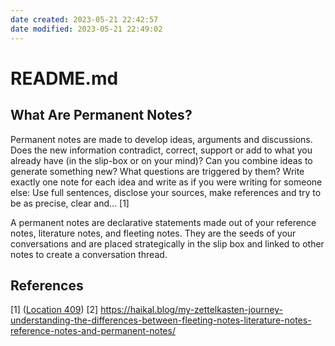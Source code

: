 ```yaml
---
date created: 2023-05-21 22:42:57
date modified: 2023-05-21 22:49:02
---
```


# README.md

## What Are Permanent Notes?

Permanent notes are made to develop ideas, arguments and discussions. Does the new information contradict, correct, support or add to what you already have (in the slip-box or on your mind)? Can you combine ideas to generate something new? What questions are triggered by them? Write exactly one note for each idea and write as if you were writing for someone else: Use full sentences, disclose your sources, make references and try to be as precise, clear and… [1]

A permanent notes are declarative statements made out of your reference notes, literature notes, and fleeting notes. They are the seeds of your conversations and are placed strategically in the slip box and linked to other notes to create a conversation thread.

## References

[1] ([Location 409](https://readwise.io/to_kindle?action=open&asin=B09V5M8FR5&location=409))
[2] https://haikal.blog/my-zettelkasten-journey-understanding-the-differences-between-fleeting-notes-literature-notes-reference-notes-and-permanent-notes/